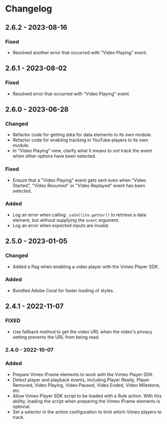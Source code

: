 # Changelog

## 2.6.2 - 2023-08-16

### Fixed

- Resolved another error that occurred with "Video Playing" event.

## 2.6.1 - 2023-08-02

### Fixed

- Resolved error that occurred with "Video Playing" event.

## 2.6.0 - 2023-06-28

### Changed

- Refactor code for getting data for data elements to its own module.
- Refactor code for enabling tracking in YouTube players to its own module.
- In "Video Playing" view, clarify what it means to _not_ track the event when other options have been selected.

### Fixed

- Ensure that a "Video Playing" event gets sent even when "Video Started", "Video Resumed" or "Video Replayed" event has been selected.

### Added

- Log an error when calling `_satellite.getVar()` to retrieve a data element, but without supplying the `event` argument.
- Log an error when expected inputs are invalid.

## 2.5.0 - 2023-01-05

### Changed

- Added a flag when enabling a video player with the Vimeo Player SDK.

### Added

- Bundled Adobe Coral for faster loading of styles.

## 2.4.1 - 2022-11-07

### FIXED

- Use fallback method to get the video URL when the video's privacy setting prevents the URL from being read.

### 2.4.0 - 2022-10-07

### Added

- Prepare Vimeo IFrame elements to work with the Vimeo Player SDK.
- Detect player and playback events, including Player Ready, Player Removed, Video Playing, Video Paused, Video Ended, Video Milestone, etc.
- Allow Vimeo Player SDK script to be loaded with a Rule action. With this ability, loading the script when preparing the Vimeo IFrame elements is optional.
- Set a selector in the action configuration to limit which Vimeo players to track.
